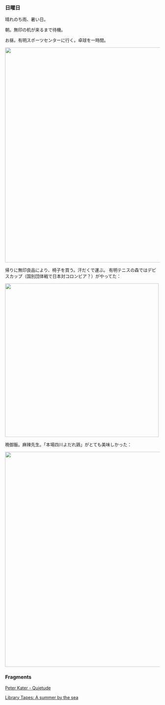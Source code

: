### 日曜日

晴れのち雨、暑い日。

朝。無印の机が来るまで待機。

お昼。有明スポーツセンターに行く。卓球を一時間。

<img src="https://i.imgur.com/lGckOE3.jpeg" width="700">

帰りに無印良品により、椅子を買う。汗だくで運ぶ。
有明テニスの森ではデビスカップ（国別団体戦で日本対コロンビア？）がやってた：

<img src="https://i.imgur.com/oT5FRXg.jpeg" width="500">

晩御飯。麻辣先生。「本場四川よだれ鶏」がとても美味しかった：

<img src="https://i.imgur.com/I2ozmRu.jpeg" width="700">

### Fragments

[Peter Kater - Quietude](https://www.youtube.com/watch?v=Is0sHRL0rkI)

[Library Tapes: A summer by the sea](https://www.youtube.com/watch?v=mHAJfr9PDwA)